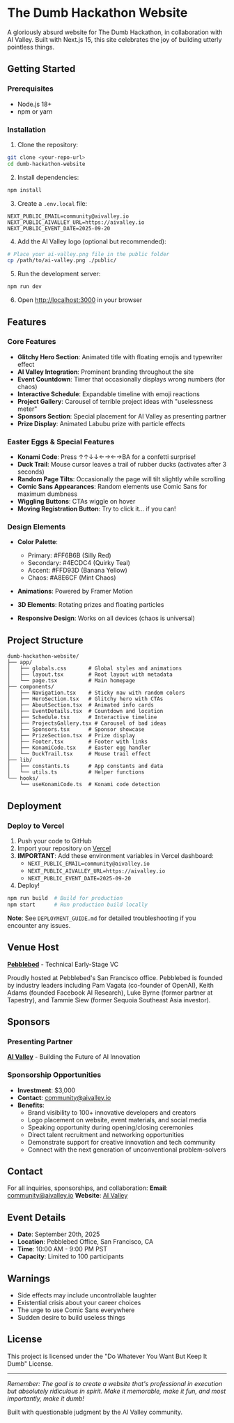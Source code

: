 # The Dumb Hackathon Website

A gloriously absurd website for The Dumb Hackathon, in collaboration with AI Valley. Built with Next.js 15, this site celebrates the joy of building utterly pointless things.

## Getting Started

### Prerequisites

- Node.js 18+ 
- npm or yarn

### Installation

1. Clone the repository:
```bash
git clone <your-repo-url>
cd dumb-hackathon-website
```

2. Install dependencies:
```bash
npm install
```

3. Create a `.env.local` file:
```env
NEXT_PUBLIC_EMAIL=community@aivalley.io
NEXT_PUBLIC_AIVALLEY_URL=https://aivalley.io
NEXT_PUBLIC_EVENT_DATE=2025-09-20
```

4. Add the AI Valley logo (optional but recommended):
```bash
# Place your ai-valley.png file in the public folder
cp /path/to/ai-valley.png ./public/
```

5. Run the development server:
```bash
npm run dev
```

6. Open [http://localhost:3000](http://localhost:3000) in your browser

## Features

### Core Features
- **Glitchy Hero Section**: Animated title with floating emojis and typewriter effect
- **AI Valley Integration**: Prominent branding throughout the site
- **Event Countdown**: Timer that occasionally displays wrong numbers (for chaos)
- **Interactive Schedule**: Expandable timeline with emoji reactions
- **Project Gallery**: Carousel of terrible project ideas with "uselessness meter"
- **Sponsors Section**: Special placement for AI Valley as presenting partner
- **Prize Display**: Animated Labubu prize with particle effects

### Easter Eggs & Special Features
- **Konami Code**: Press ↑↑↓↓←→←→BA for a confetti surprise!
- **Duck Trail**: Mouse cursor leaves a trail of rubber ducks (activates after 3 seconds)
- **Random Page Tilts**: Occasionally the page will tilt slightly while scrolling
- **Comic Sans Appearances**: Random elements use Comic Sans for maximum dumbness
- **Wiggling Buttons**: CTAs wiggle on hover
- **Moving Registration Button**: Try to click it... if you can!

### Design Elements
- **Color Palette**:
  - Primary: #FF6B6B (Silly Red)
  - Secondary: #4ECDC4 (Quirky Teal)
  - Accent: #FFD93D (Banana Yellow)
  - Chaos: #A8E6CF (Mint Chaos)

- **Animations**: Powered by Framer Motion
- **3D Elements**: Rotating prizes and floating particles
- **Responsive Design**: Works on all devices (chaos is universal)

## Project Structure

```
dumb-hackathon-website/
├── app/
│   ├── globals.css       # Global styles and animations
│   ├── layout.tsx        # Root layout with metadata
│   └── page.tsx          # Main homepage
├── components/
│   ├── Navigation.tsx    # Sticky nav with random colors
│   ├── HeroSection.tsx   # Glitchy hero with CTAs
│   ├── AboutSection.tsx  # Animated info cards
│   ├── EventDetails.tsx  # Countdown and location
│   ├── Schedule.tsx      # Interactive timeline
│   ├── ProjectsGallery.tsx # Carousel of bad ideas
│   ├── Sponsors.tsx      # Sponsor showcase
│   ├── PrizeSection.tsx  # Prize display
│   ├── Footer.tsx        # Footer with links
│   ├── KonamiCode.tsx    # Easter egg handler
│   └── DuckTrail.tsx     # Mouse trail effect
├── lib/
│   ├── constants.ts      # App constants and data
│   └── utils.ts          # Helper functions
└── hooks/
    └── useKonamiCode.ts  # Konami code detection

```

## Deployment

### Deploy to Vercel

1. Push your code to GitHub
2. Import your repository on [Vercel](https://vercel.com)
3. **IMPORTANT**: Add these environment variables in Vercel dashboard:
   - `NEXT_PUBLIC_EMAIL=community@aivalley.io`
   - `NEXT_PUBLIC_AIVALLEY_URL=https://aivalley.io`
   - `NEXT_PUBLIC_EVENT_DATE=2025-09-20`
4. Deploy!

```bash
npm run build  # Build for production
npm start      # Run production build locally
```

**Note**: See `DEPLOYMENT_GUIDE.md` for detailed troubleshooting if you encounter any issues.

## Venue Host

**[Pebblebed](https://pebblebed.com)** - Technical Early-Stage VC

Proudly hosted at Pebblebed's San Francisco office. Pebblebed is founded by industry leaders including Pam Vagata (co-founder of OpenAI), Keith Adams (founded Facebook AI Research), Luke Byrne (former partner at Tapestry), and Tammie Siew (former Sequoia Southeast Asia investor).

## Sponsors

### Presenting Partner
**[AI Valley](https://aivalley.io)** - Building the Future of AI Innovation

### Sponsorship Opportunities
- **Investment**: $3,000
- **Contact**: community@aivalley.io
- **Benefits**: 
  - Brand visibility to 100+ innovative developers and creators
  - Logo placement on website, event materials, and social media
  - Speaking opportunity during opening/closing ceremonies
  - Direct talent recruitment and networking opportunities
  - Demonstrate support for creative innovation and tech community
  - Connect with the next generation of unconventional problem-solvers

## Contact

For all inquiries, sponsorships, and collaboration:
**Email**: community@aivalley.io
**Website**: [AI Valley](https://aivalley.io)

## Event Details

- **Date**: September 20th, 2025
- **Location**: Pebblebed Office, San Francisco, CA
- **Time**: 10:00 AM - 9:00 PM PST
- **Capacity**: Limited to 100 participants

## Warnings

- Side effects may include uncontrollable laughter
- Existential crisis about your career choices
- The urge to use Comic Sans everywhere
- Sudden desire to build useless things

## License

This project is licensed under the "Do Whatever You Want But Keep It Dumb" License.

---

*Remember: The goal is to create a website that's professional in execution but absolutely ridiculous in spirit. Make it memorable, make it fun, and most importantly, make it dumb!*

Built with questionable judgment by the AI Valley community.